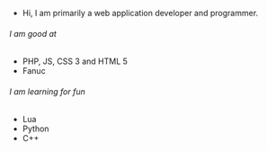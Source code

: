- Hi, I am primarily a web application developer and programmer.
###### I am good at
- PHP, JS, CSS 3 and HTML 5
- Fanuc

###### I am learning for fun
- Lua
- Python
- C++
